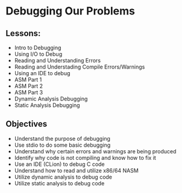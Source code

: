 # Debugging Our Problems

## Lessons:

* Intro to Debugging
* Using I/O to Debug
* Reading and Understanding Errors
* Reading and Understading Compile Errors/Warnings
* Using an IDE to debug
* ASM Part 1
* ASM Part 2
* ASM Part 3
* Dynamic Analysis Debugging
* Static Analysis Debugging

## Objectives

* Understand the purpose of debugging
* Use stdio to do some basic debugging
* Understand why certain errors and warnings are being produced
* Identify why code is not compiling and know how to fix it
* Use an IDE (CLion) to debug C code
* Understand how to read and utilize x86/64 NASM
* Utilize dynamic analysis to debug code
* Utilize static analysis to debug code